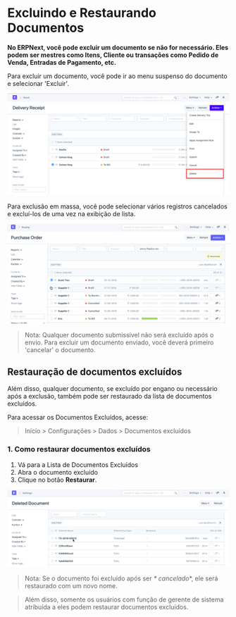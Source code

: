 # Excluindo e Restaurando Documentos


**No ERPNext, você pode excluir um documento se não for necessário. Eles podem ser mestres como Itens, Cliente ou transações como Pedido de Venda, Entradas de Pagamento, etc.**


Para excluir um documento, você pode ir ao menu suspenso do documento e selecionar 'Excluir'.


![Restaurar documento excluído](/files/using-restore-1.png)


Para exclusão em massa, você pode selecionar vários registros cancelados e excluí-los de uma vez na exibição de lista.


![Restaurar documentos excluídos](/files/using-restore-3.gif)



>
> Nota: Qualquer documento submissível não será excluído após o envio. Para excluir um documento enviado, você deverá primeiro 'cancelar' o documento.
>
>
>


## Restauração de documentos excluídos


Além disso, qualquer documento, se excluído por engano ou necessário após a exclusão, também pode ser restaurado da lista de documentos excluídos.


Para acessar os Documentos Excluídos, acesse:



>
> Início > Configurações > Dados > Documentos excluídos
>
>
>


### 1. Como restaurar documentos excluídos


1. Vá para a Lista de Documentos Excluídos
2. Abra o documento excluído
3. Clique no botão **Restaurar**.


![Restaurar documento excluído](/files/using-restore-2.gif)



>
> Nota: Se o documento foi excluído após ser *\* cancelado*\*, ele será restaurado com um novo nome.
>
>
>



>
> Além disso, somente os usuários com função de gerente de sistema atribuída a eles podem restaurar documentos excluídos.
>
>
>
